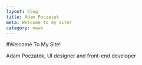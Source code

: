 ```yaml
---
layout: blog
title: Adam Poczatek
meta: Welcome to my site!
category: news
---
```


#Welcome To My Site!

Adam Poczatek, UI designer and front-end developer